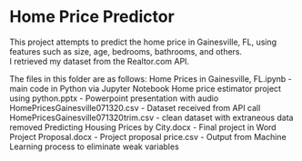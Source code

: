 # Home Price Predictor
This project attempts to predict the home price in Gainesville, FL, using features such as size, age, bedrooms, bathrooms, and others.  
I retrieved my dataset from the Realtor.com API.

The files in this folder are as follows:
Home Prices in Gainesville, FL.ipynb - main code in Python via Jupyter Notebook
Home price estimator project using python.pptx - Powerpoint presentation with audio
HomePricesGainesville071320.csv - Dataset received from API call
HomePricesGainesville071320trim.csv - clean dataset with extraneous data removed
Predicting Housing Prices by City.docx - Final project in Word 
Project Proposal.docx - Project proposal
price.csv - Output from Machine Learning process to eliminate weak variables
